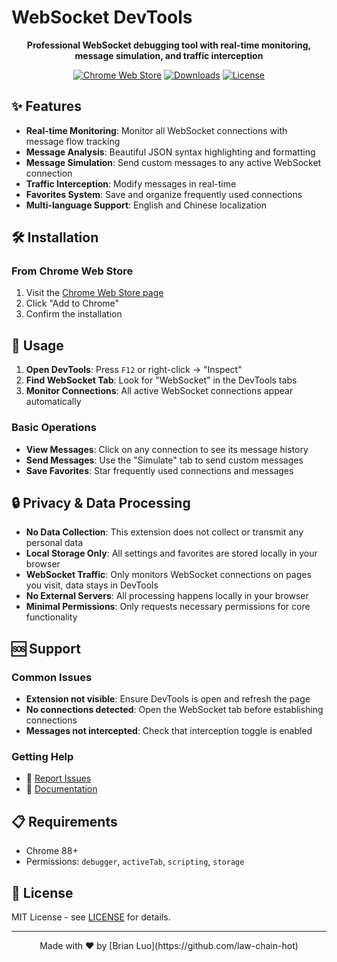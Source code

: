 # WebSocket DevTools

<div align="center">

<!-- ![WebSocket DevTools Logo](./images/logo.png) -->

**Professional WebSocket debugging tool with real-time monitoring, message simulation, and traffic interception**

[![Chrome Web Store](https://img.shields.io/chrome-web-store/v/your-extension-id.svg)](https://chrome.google.com/webstore/detail/your-extension-id)
[![Downloads](https://img.shields.io/chrome-web-store/d/your-extension-id.svg)](https://chrome.google.com/webstore/detail/your-extension-id)
[![License](https://img.shields.io/badge/license-MIT-blue.svg)](./LICENSE)

</div>

## ✨ Features

<!-- ![Main Interface Screenshot](./images/main-interface.png) -->

- **Real-time Monitoring**: Monitor all WebSocket connections with message flow tracking
- **Message Analysis**: Beautiful JSON syntax highlighting and formatting
- **Message Simulation**: Send custom messages to any active WebSocket connection
- **Traffic Interception**: Modify messages in real-time
- **Favorites System**: Save and organize frequently used connections
- **Multi-language Support**: English and Chinese localization

<!-- ![Features Demo](./images/features-demo.gif) -->

## 🛠 Installation

### From Chrome Web Store
1. Visit the [Chrome Web Store page](https://chrome.google.com/webstore/detail/your-extension-id)
2. Click "Add to Chrome"
3. Confirm the installation

## 📖 Usage

1. **Open DevTools**: Press `F12` or right-click → "Inspect"
2. **Find WebSocket Tab**: Look for "WebSocket" in the DevTools tabs
3. **Monitor Connections**: All active WebSocket connections appear automatically

<!-- ![Getting Started](./images/getting-started.png) -->

### Basic Operations
- **View Messages**: Click on any connection to see its message history
- **Send Messages**: Use the "Simulate" tab to send custom messages
- **Save Favorites**: Star frequently used connections and messages

<!-- ![Send Message Interface](./images/send-message.png) -->

## 🔒 Privacy & Data Processing

- **No Data Collection**: This extension does not collect or transmit any personal data
- **Local Storage Only**: All settings and favorites are stored locally in your browser
- **WebSocket Traffic**: Only monitors WebSocket connections on pages you visit, data stays in DevTools
- **No External Servers**: All processing happens locally in your browser
- **Minimal Permissions**: Only requests necessary permissions for core functionality

## 🆘 Support

### Common Issues
- **Extension not visible**: Ensure DevTools is open and refresh the page
- **No connections detected**: Open the WebSocket tab before establishing connections
- **Messages not intercepted**: Check that interception toggle is enabled

### Getting Help
- 🐛 [Report Issues](https://github.com/law-chain-hot/websocket-devtools/issues)
- 📖 [Documentation](https://github.com/law-chain-hot/websocket-devtools/wiki)

## 📋 Requirements

- Chrome 88+ 
- Permissions: `debugger`, `activeTab`, `scripting`, `storage`

## 📄 License

MIT License - see [LICENSE](./LICENSE) for details.

---

<div align="center">
Made with ❤️ by [Brian Luo](https://github.com/law-chain-hot)
</div> 